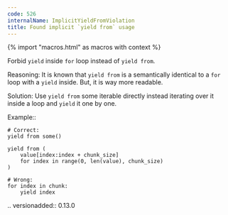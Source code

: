 ```yaml
---
code: 526
internalName: ImplicitYieldFromViolation
title: Found implicit `yield from` usage
---
```


{% import "macros.html" as macros with context %}

Forbid `yield` inside `for` loop instead of `yield from`.

Reasoning: It is known that `yield from` is a semantically identical to
a `for` loop with a `yield` inside. But, it is way more readable.

Solution: Use `yield from` some iterable directly instead iterating over
it inside a loop and `yield` it one by one.

Example::

    # Correct:
    yield from some()
    
    yield from (
        value[index:index + chunk_size]
        for index in range(0, len(value), chunk_size)
    )
    
    # Wrong:
    for index in chunk:
        yield index

.. versionadded:: 0.13.0